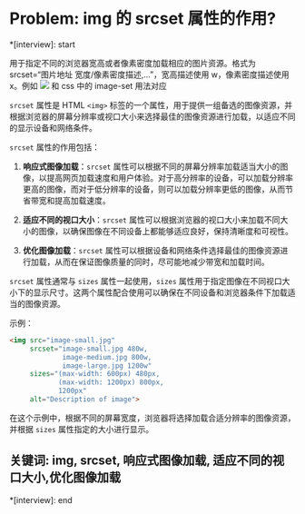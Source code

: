 # Problem: img 的 srcset 属性的作用?

*[interview]: start

用于指定不同的浏览器宽高或者像素密度加载相应的图片资源。格式为 srcset=“图片地址 宽度/像素密度描述,…”，宽高描述使用 w，像素密度描述使用 x。例如
<img src="xxx.jpg" srcset="1.png 1200w,2.png 800w 3.png 1x" />
和 css 中的 image-set 用法对应

`srcset` 属性是 HTML `<img>` 标签的一个属性，用于提供一组备选的图像资源，并根据浏览器的屏幕分辨率或视口大小来选择最佳的图像资源进行加载，以适应不同的显示设备和网络条件。

`srcset` 属性的作用包括：

1. **响应式图像加载**：`srcset` 属性可以根据不同的屏幕分辨率加载适当大小的图像，以提高网页加载速度和用户体验。对于高分辨率的设备，可以加载分辨率更高的图像，而对于低分辨率的设备，则可以加载分辨率更低的图像，从而节省带宽和提高加载速度。

2. **适应不同的视口大小**：`srcset` 属性可以根据浏览器的视口大小来加载不同大小的图像，以确保图像在不同设备上都能够适应良好，保持清晰度和可视性。

3. **优化图像加载**：`srcset` 属性可以根据设备和网络条件选择最佳的图像资源进行加载，从而在保证图像质量的同时，尽可能地减少带宽和加载时间。

`srcset` 属性通常与 `sizes` 属性一起使用，`sizes` 属性用于指定图像在不同视口大小下的显示尺寸。这两个属性配合使用可以确保在不同设备和浏览器条件下加载适当的图像资源。

示例：

```html
<img src="image-small.jpg"
     srcset="image-small.jpg 480w,
             image-medium.jpg 800w,
             image-large.jpg 1200w"
     sizes="(max-width: 600px) 480px,
            (max-width: 1200px) 800px,
            1200px"
     alt="Description of image">
```

在这个示例中，根据不同的屏幕宽度，浏览器将选择加载合适分辨率的图像资源，并根据 `sizes` 属性指定的大小进行显示。

## 关键词: img, srcset, 响应式图像加载, 适应不同的视口大小,优化图像加载
*[interview]: end
